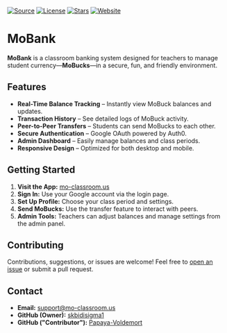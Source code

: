 [![Source](https://img.shields.io/badge/source-GitHub-blue?logo=github)](https://github.com/skbidisigma1/MoBank)
[![License](https://img.shields.io/github/license/skbidisigma1/MoBank)](https://github.com/skbidisigma1/MoBank/blob/main/LICENSE)
[![Stars](https://img.shields.io/github/stars/skbidisigma1/MoBank?style=social)](https://github.com/skbidisigma1/MoBank/stargazers)
[![Website](https://img.shields.io/badge/website-live-green)](https://mo-classroom.us)

# MoBank

**MoBank** is a classroom banking system designed for teachers to manage student currency—**MoBucks**—in a secure, fun, and friendly environment.

## Features

- **Real-Time Balance Tracking** – Instantly view MoBuck balances and updates.
- **Transaction History** – See detailed logs of MoBuck activity.
- **Peer-to-Peer Transfers** – Students can send MoBucks to each other.
- **Secure Authentication** – Google OAuth powered by Auth0.
- **Admin Dashboard** – Easily manage balances and class periods.
- **Responsive Design** – Optimized for both desktop and mobile.

## Getting Started

1. **Visit the App:** [mo-classroom.us](https://mo-classroom.us)
2. **Sign In:** Use your Google account via the login page.
3. **Set Up Profile:** Choose your class period and settings.
4. **Send MoBucks:** Use the transfer feature to interact with peers.
5. **Admin Tools:** Teachers can adjust balances and manage settings from the admin panel.

## Contributing

Contributions, suggestions, or issues are welcome! Feel free to [open an issue](https://github.com/skbidisigma1/MoBank/issues) or submit a pull request.

## Contact

- **Email:** [support@mo-classroom.us](mailto:support@mo-classroom.us)
- **GitHub (Owner):** [skbidisigma1](https://github.com/skbidisigma1)
- **GitHub ("Contributor"):** [Papaya-Voldemort](https://github.com/Papaya-Voldemort)